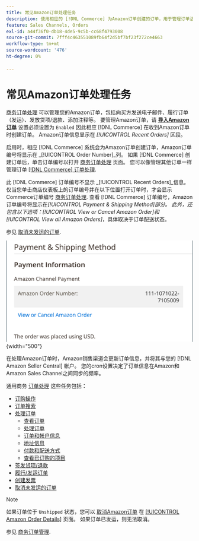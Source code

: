 ```yaml
---
title: 常见Amazon订单处理任务
description: 使用相应的 [!DNL Commerce] 为Amazon订单创建的订单，用于管理订单活动和处理 [!UICONTROL Commerce] 管理员。
feature: Sales Channels, Orders
exl-id: a44f36f0-db18-4de5-9c5b-cc68f4793008
source-git-commit: 7fff4c463551089fb64f2d5bf7bf23f272ce4663
workflow-type: tm+mt
source-wordcount: '476'
ht-degree: 0%

---
```


# 常见Amazon订单处理任务

[商务订单处理](https://experienceleague.adobe.com/docs/commerce-admin/stores-sales/order-management/orders/order-processing.html#process-an-order) 可以管理您的Amazon订单，包括向买方发送电子邮件、履行订单（发运）、发放贷项/退款、添加注释等。 要管理Amazon订单，请 [**导入Amazon订单**](./order-settings.md) 设置必须设置为 `Enabled` 因此相应 [!DNL Commerce] 在收到Amazon订单时创建订单。 Amazon订单信息显示在 *[!UICONTROL Recent Orders]* 区段。

启用时，相应 [!DNL Commerce] 系统会为Amazon订单创建订单，Amazon订单编号将显示在 _[!UICONTROL Order Number]_列。 如果 [!DNL Commerce] 创建订单后，单击订单编号以打开 [商务订单处理](https://experienceleague.adobe.com/docs/commerce-admin/stores-sales/order-management/orders/order-processing.html#process-an-order) 页面。 您可以像管理其他订单一样管理订单 [[!DNL Commerce] 订单处理](https://experienceleague.adobe.com/docs/commerce-admin/stores-sales/order-management/orders/order-processing.html#process-an-order).

此 [!DNL Commerce] 订单编号不显示 _[!UICONTROL Recent Orders]_信息。 仅当您单击商店仪表板上的订单编号并在以下位置打开订单时，才会显示Commerce订单编号 [商务订单处理](https://experienceleague.adobe.com/docs/commerce-admin/stores-sales/order-management/orders/order-processing.html#process-an-order). 查看 [!DNL Commerce] 订单编号，Amazon订单编号将显示在&#x200B;*[!UICONTROL Payment & Shipping Method]*部分。 此外，还包含以下选项：*[!UICONTROL View or Cancel Amazon Order]*和&#x200B;*[!UICONTROL View all Amazon Orders]*，具体取决于订单配送状态。

参见 [取消未发运的订单](./cancel-unshipped-order.md).

![商务订单中的Amazon订单信息](assets/amazon-order-number-payment-info.png){width="500"}

在处理Amazon订单时，Amazon销售渠道会更新订单信息，并将其与您的 [!DNL Amazon Seller Central] 帐户。 您的cron设置决定了订单信息在Amazon和Amazon Sales Channel之间同步的频率。

通用商务 [订单处理](https://experienceleague.adobe.com/docs/commerce-admin/stores-sales/order-management/orders/order-processing.html#process-an-order) 这些任务包括：

- [订购操作](https://experienceleague.adobe.com/docs/commerce-admin/stores-sales/order-management/orders/orders.html#actions)
- [订单搜索](https://experienceleague.adobe.com/docs/commerce-admin/stores-sales/order-management/orders/orders.html#order-search)
- [处理订单](https://experienceleague.adobe.com/docs/commerce-admin/stores-sales/order-management/orders/order-processing.html#process-an-order)
   - [查看订单](https://experienceleague.adobe.com/docs/commerce-admin/stores-sales/order-management/orders/order-processing.html#process-an-order#view-an-order)
   - [处理订单](https://experienceleague.adobe.com/docs/commerce-admin/stores-sales/order-management/orders/order-processing.html#process-an-order#process-an-order)
   - [订单和帐户信息](https://experienceleague.adobe.com/docs/commerce-admin/stores-sales/order-management/orders/order-processing.html#process-an-order#order-and-account-information)
   - [地址信息](https://experienceleague.adobe.com/docs/commerce-admin/stores-sales/order-management/orders/order-processing.html#process-an-order#address-information)
   - [付款和配送方式](https://experienceleague.adobe.com/docs/commerce-admin/stores-sales/order-management/orders/order-processing.html#process-an-order#payment--shipping-method)
   - [查看已订购的项目](https://experienceleague.adobe.com/docs/commerce-admin/stores-sales/order-management/orders/order-processing.html#process-an-order#review-items-ordered)
- [签发贷项/退款](https://experienceleague.adobe.com/docs/commerce-admin/stores-sales/order-management/credit-memos/credit-memo-create.html)
- [履行/发运订单](https://experienceleague.adobe.com/docs/commerce-admin/stores-sales/order-management/shipments.html#create-a-shipment)
- [创建发票](https://experienceleague.adobe.com/docs/commerce-admin/stores-sales/order-management/invoices.html#create-an-invoice)
- [取消未发运的订单](./cancel-unshipped-order.md)

>[!NOTE]
>
>如果订单位于 `Unshipped` 状态，您可以 [取消Amazon订单](./cancel-unshipped-order.md) 在 [[!UICONTROL Amazon Order Details]](./amazon-order-details.md) 页面。 如果订单已发运，则无法取消。

参见 [商务订单管理](https://experienceleague.adobe.com/docs/commerce-admin/stores-sales/introduction.html#order-management-and-operations).
